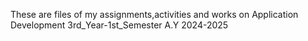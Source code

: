 These are files of my assignments,activities and works on Application Development
3rd_Year-1st_Semester A.Y 2024-2025
